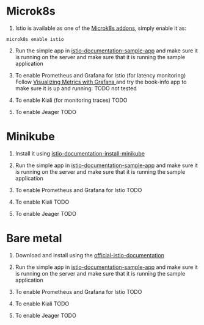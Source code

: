 # Microk8s
1. Istio is available as one of the [Microk8s addons](https://istio.io/latest/docs/setup/platform-setup/microk8s/), simply enable it as:
```
microk8s enable istio
```
2. Run the simple app in [istio-documentation-sample-app](https://istio.io/latest/docs/setup/getting-started/#bookinfo) and make sure it is running on the server and make sure that it is running the sample application

3. To enable Prometheus and Grafana for Istio (for latency monitoring)
Follow [Visualizing Metrics with Grafana
](https://istio.io/latest/docs/tasks/observability/metrics/using-istio-dashboard/) and try the book-info app to make sure it is up and running. TODO not tested


4. To enable Kiali (for monitoring traces)
TODO

5. To enable Jeager
TODO


# Minikube
1. Install it using [istio-documentation-install-minikube](https://istio.io/latest/docs/setup/platform-setup/minikube/)
2. Run the simple app in [istio-documentation-sample-app](https://istio.io/latest/docs/setup/getting-started/#bookinfo) and make sure it is running on the server and make sure that it is running the sample application

3. To enable Prometheus and Grafana for Istio
TODO

4. To enable Kiali
TODO

5. To enable Jeager
TODO

# Bare metal
1. Download and install using the [official-istio-documentation](https://istio.io/latest/docs/setup/getting-started/)
2. Run the simple app in [istio-documentation-sample-app](https://istio.io/latest/docs/setup/getting-started/#bookinfo) and make sure it is running on the server and make sure that it is running the sample application

3. To enable Prometheus and Grafana for Istio
TODO

4. To enable Kiali
TODO

5. To enable Jeager
TODO

